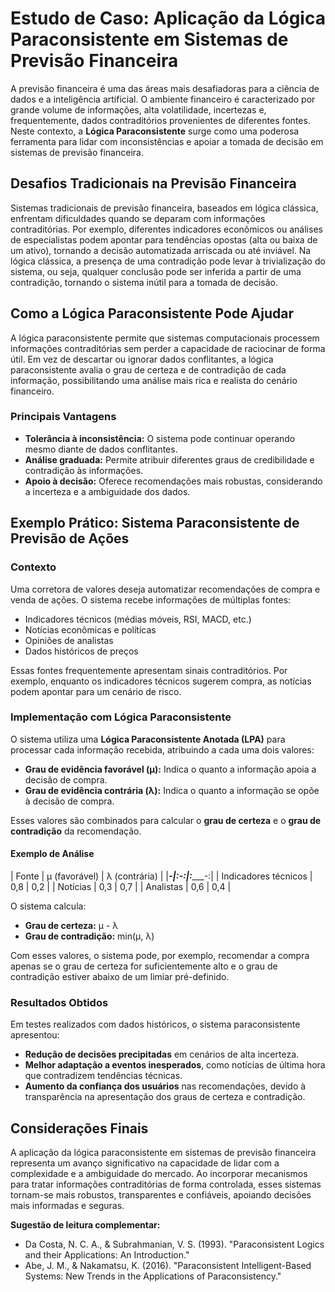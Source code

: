 
# Estudo de Caso: Aplicação da Lógica Paraconsistente em Sistemas de Previsão Financeira

A previsão financeira é uma das áreas mais desafiadoras para a ciência de dados e a inteligência artificial. O ambiente financeiro é caracterizado por grande volume de informações, alta volatilidade, incertezas e, frequentemente, dados contraditórios provenientes de diferentes fontes. Neste contexto, a **Lógica Paraconsistente** surge como uma poderosa ferramenta para lidar com inconsistências e apoiar a tomada de decisão em sistemas de previsão financeira.

## Desafios Tradicionais na Previsão Financeira

Sistemas tradicionais de previsão financeira, baseados em lógica clássica, enfrentam dificuldades quando se deparam com informações contraditórias. Por exemplo, diferentes indicadores econômicos ou análises de especialistas podem apontar para tendências opostas (alta ou baixa de um ativo), tornando a decisão automatizada arriscada ou até inviável. Na lógica clássica, a presença de uma contradição pode levar à trivialização do sistema, ou seja, qualquer conclusão pode ser inferida a partir de uma contradição, tornando o sistema inútil para a tomada de decisão.

## Como a Lógica Paraconsistente Pode Ajudar

A lógica paraconsistente permite que sistemas computacionais processem informações contraditórias sem perder a capacidade de raciocinar de forma útil. Em vez de descartar ou ignorar dados conflitantes, a lógica paraconsistente avalia o grau de certeza e de contradição de cada informação, possibilitando uma análise mais rica e realista do cenário financeiro.

### Principais Vantagens

- **Tolerância à inconsistência:** O sistema pode continuar operando mesmo diante de dados conflitantes.
- **Análise graduada:** Permite atribuir diferentes graus de credibilidade e contradição às informações.
- **Apoio à decisão:** Oferece recomendações mais robustas, considerando a incerteza e a ambiguidade dos dados.

## Exemplo Prático: Sistema Paraconsistente de Previsão de Ações

### Contexto

Uma corretora de valores deseja automatizar recomendações de compra e venda de ações. O sistema recebe informações de múltiplas fontes:

- Indicadores técnicos (médias móveis, RSI, MACD, etc.)
- Notícias econômicas e políticas
- Opiniões de analistas
- Dados históricos de preços

Essas fontes frequentemente apresentam sinais contraditórios. Por exemplo, enquanto os indicadores técnicos sugerem compra, as notícias podem apontar para um cenário de risco.

### Implementação com Lógica Paraconsistente

O sistema utiliza uma **Lógica Paraconsistente Anotada (LPA)** para processar cada informação recebida, atribuindo a cada uma dois valores:

- **Grau de evidência favorável (μ):** Indica o quanto a informação apoia a decisão de compra.
- **Grau de evidência contrária (λ):** Indica o quanto a informação se opõe à decisão de compra.

Esses valores são combinados para calcular o **grau de certeza** e o **grau de contradição** da recomendação.

#### Exemplo de Análise

| Fonte                | μ (favorável) | λ (contrária) |
|_____________________-|:____________-:|:____________-:|
| Indicadores técnicos |     0,8       |     0,2       |
| Notícias             |     0,3       |     0,7       |
| Analistas            |     0,6       |     0,4       |

O sistema calcula:

- **Grau de certeza:** μ - λ
- **Grau de contradição:** min(μ, λ)

Com esses valores, o sistema pode, por exemplo, recomendar a compra apenas se o grau de certeza for suficientemente alto e o grau de contradição estiver abaixo de um limiar pré-definido.

### Resultados Obtidos

Em testes realizados com dados históricos, o sistema paraconsistente apresentou:

- **Redução de decisões precipitadas** em cenários de alta incerteza.
- **Melhor adaptação a eventos inesperados**, como notícias de última hora que contradizem tendências técnicas.
- **Aumento da confiança dos usuários** nas recomendações, devido à transparência na apresentação dos graus de certeza e contradição.

## Considerações Finais

A aplicação da lógica paraconsistente em sistemas de previsão financeira representa um avanço significativo na capacidade de lidar com a complexidade e a ambiguidade do mercado. Ao incorporar mecanismos para tratar informações contraditórias de forma controlada, esses sistemas tornam-se mais robustos, transparentes e confiáveis, apoiando decisões mais informadas e seguras.

**Sugestão de leitura complementar:**  
- Da Costa, N. C. A., & Subrahmanian, V. S. (1993). "Paraconsistent Logics and their Applications: An Introduction."  
- Abe, J. M., & Nakamatsu, K. (2016). "Paraconsistent Intelligent-Based Systems: New Trends in the Applications of Paraconsistency."


